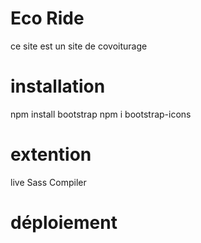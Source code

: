 # Eco Ride

ce site est un site de covoiturage

# installation

npm install bootstrap
npm i bootstrap-icons

# extention

live Sass Compiler

# déploiement
